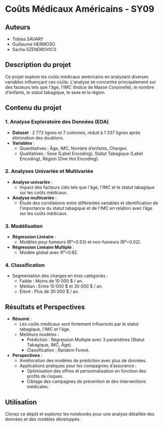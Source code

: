 # Coûts Médicaux Américains - SY09

## Auteurs
- Tobias SAVARY
- Guillaume HERMOSO
- Sacha SZENDROVICS

## Description du projet
Ce projet explore les coûts médicaux américains en analysant diverses variables influençant ces coûts. L'analyse se concentre principalement sur des facteurs tels que l'âge, l'IMC (Indice de Masse Corporelle), le nombre d'enfants, le statut tabagique, le sexe et la région.

## Contenu du projet

### 1. Analyse Exploratoire des Données (EDA)
- **Dataset** : 2 772 lignes et 7 colonnes, réduit à 1 337 lignes après élimination des doublons.
- **Variables** :
  - Quantitatives : Âge, IMC, Nombre d’enfants, Charges.
  - Qualitatives : Sexe (Label Encoding), Statut Tabagique (Label Encoding), Région (One Hot Encoding).

### 2. Analyses Univariée et Multivariée
- **Analyse univariée** :
  - Impact des facteurs clés tels que l'âge, l'IMC et le statut tabagique sur les coûts médicaux.
- **Analyse multivariée** :
  - Étude des corrélations entre différentes variables et identification de l'importance du statut tabagique et de l'IMC en relation avec l’âge sur les coûts médicaux.

### 3. Modélisation
- **Régression Linéaire** :
  - Modèles pour fumeurs (R²=0.53) et non-fumeurs (R²=0.02).
- **Régression Linéaire Multiple** :
  - Modèle global avec R²=0.82.

### 4. Classification
- Segmentation des charges en trois catégories :
  - Faible : Moins de 10 000 $ / an.
  - Médian : Entre 10 000 $ et 30 000 $ / an.
  - Élevé : Plus de 30 000 $ / an.

## Résultats et Perspectives
- **Résumé** :
  - Les coûts médicaux sont fortement influencés par le statut tabagique, l'IMC et l'âge.
  - Meilleurs modèles : 
    - Prédiction : Régression Multiple avec 3 paramètres (Statut Tabagique, IMC, Âge).
    - Classification : Random Forest.
- **Perspectives** :
  - Amélioration des modèles de prédiction avec plus de données.
  - Applications pratiques pour les compagnies d’assurance :
    - Optimisation des offres et personnalisation en fonction des profils de risques.
    - Ciblage des campagnes de prévention et des interventions médicales.

## Utilisation
Clonez ce dépôt et explorez les notebooks pour une analyse détaillée des données et des modèles développés.